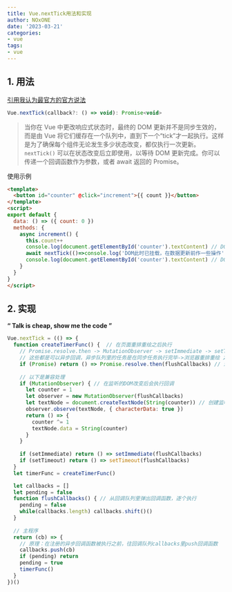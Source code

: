 ```yaml
--- 
title: Vue.nextTick用法和实现
author: NOxONE
date: '2023-03-21'
categories:
- vue
tags:
- vue
---
```


## 1. 用法
[引用我认为最官方的官方说法](https://cn.vuejs.org/api/general.html#nexttick)
```js
Vue.nextTick(callback?: () => void): Promise<void>
```
> 当你在 Vue 中更改响应式状态时，最终的 DOM 更新并不是同步生效的，而是由 Vue 将它们缓存在一个队列中，直到下一个“tick”才一起执行。这样是为了确保每个组件无论发生多少状态改变，都仅执行一次更新。
`nextTick()` 可以在状态改变后立即使用，以等待 DOM 更新完成。你可以传递一个回调函数作为参数，或者 await 返回的 Promise。

使用示例
```html
<template>
  <button id="counter" @click="increment">{{ count }}</button>
</template>
<script>
export default {
  data: () => ({ count: 0 })
  methods: {
    async increment() {
      this.count++
      console.log(document.getElementById('counter').textContent) // DOM还未更新 0
      await nextTick(()=>console.log('DOM此时已挂载，在数据更新前作一些操作'))
      console.log(document.getElementById('counter').textContent) // DOM已更新 1
    }
  }
}
</script>
```
## 2. 实现
**“ Talk is cheap, show me the code ”**
```js
Vue.nextTick = (() => {
  function createTimerFunc() {  // 在页面重排重绘之后执行
    // Promise.resolve.then -> MutationObserver -> setImmediate -> setTimeout 
    // 这些都是可以异步回调，异步队列里的任务是在同步任务执行完毕->浏览器重排重绘 之后才执行
    if (Promise) return () => Promise.resolve.then(flushCallbacks) // 满足绝大多数浏览器
    
    // 以下是兼容处理
    if (MutationObserver) { // 在监听的DOM改变后会执行回调
      let counter = 1
      let observer = new MutationObserver(flushCallbacks)
      let textNode = document.createTextNode(String(counter)) // 创建监听的文本节点
      observer.observe(textNode, { characterData: true })
      return () => {
        counter ^= 1
        textNode.data = String(counter)
      }
    }
    
    if (setImmediate) return () => setImmediate(flushCallbacks)
    if (setTimeout) return () => setTimeout(flushCallbacks)
  }
  let timerFunc = createTimerFunc()

  let callbacks = []
  let pending = false
  function flushCallbacks() { // 从回调队列里弹出回调函数，逐个执行
    pending = false
    while(callbacks.length) callbacks.shift()()
  }
  
  // 主程序
  return (cb) => {
    // 原理：在注册的异步回调函数被执行之前，往回调队列callbacks里push回调函数
    callbacks.push(cb)
    if (pending) return
    pending = true
    timerFunc()
  }
})()

```